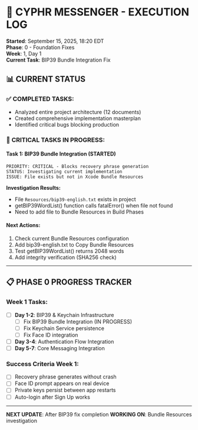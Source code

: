 # 🚀 CYPHR MESSENGER - EXECUTION LOG
**Started**: September 15, 2025, 18:20 EDT  
**Phase**: 0 - Foundation Fixes  
**Week**: 1, Day 1  
**Current Task**: BIP39 Bundle Integration Fix  

## 📊 CURRENT STATUS

### ✅ **COMPLETED TASKS:**
- Analyzed entire project architecture (12 documents)
- Created comprehensive implementation masterplan
- Identified critical bugs blocking production

### 🔴 **CRITICAL TASKS IN PROGRESS:**

#### **Task 1: BIP39 Bundle Integration** (STARTED)
```
PRIORITY: CRITICAL - Blocks recovery phrase generation
STATUS: Investigating current implementation
ISSUE: File exists but not in Xcode Bundle Resources
```

**Investigation Results:**
- File `Resources/bip39-english.txt` exists in project
- getBIP39WordList() function calls fatalError() when file not found
- Need to add file to Bundle Resources in Build Phases

#### **Next Actions:**
1. Check current Bundle Resources configuration
2. Add bip39-english.txt to Copy Bundle Resources
3. Test getBIP39WordList() returns 2048 words
4. Add integrity verification (SHA256 check)

---

## 📋 **PHASE 0 PROGRESS TRACKER**

### **Week 1 Tasks:**
- [ ] **Day 1-2**: BIP39 & Keychain Infrastructure
  - [ ] Fix BIP39 Bundle Integration (IN PROGRESS)
  - [ ] Fix Keychain Service persistence
  - [ ] Fix Face ID integration
- [ ] **Day 3-4**: Authentication Flow Integration  
- [ ] **Day 5-7**: Core Messaging Integration

### **Success Criteria Week 1:**
- [ ] Recovery phrase generates without crash
- [ ] Face ID prompt appears on real device
- [ ] Private keys persist between app restarts
- [ ] Auto-login after Sign Up works

---

**NEXT UPDATE**: After BIP39 fix completion
**WORKING ON**: Bundle Resources investigation
